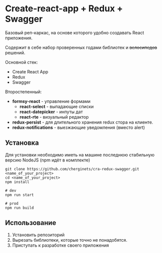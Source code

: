 # Create-react-app + Redux + Swagger
Базовый реп-каркас, на основе которого удобно создавать React приложения.

Содержит в себе набор проверенных годами библиотек и ~~велосипедов~~ решений.

Основной стек:
* Create React App
* Redux
* Swagger

Второстепенный:
* **formsy-react** - управление формами
  * **react-select** - выпадающие списки
  * **react-datepicker** - инпуты дат
  * **react-rte** - визуальный редактор
* **redux-persist** - для длительного хранения redux стора на клиенте.
* **redux-notifications** - выезжающие уведомления (вместо alert)

## Установка
Для установки необходимо иметь на машине последнюю стабильную версию NodeJS (npm идёт в комплекте)
```
git clone https://github.com/cherginets/cra-redux-swagger.git <name_of_your_project>
cd <name_of_your_project>
npm install

# dev
npm run start

# prod
npm run build
```

## Использование
1. Установить репозиторий
2. Вырезать библиотеки, которые точно не понадобятся.
3. Приступать к разработке своего приложения
